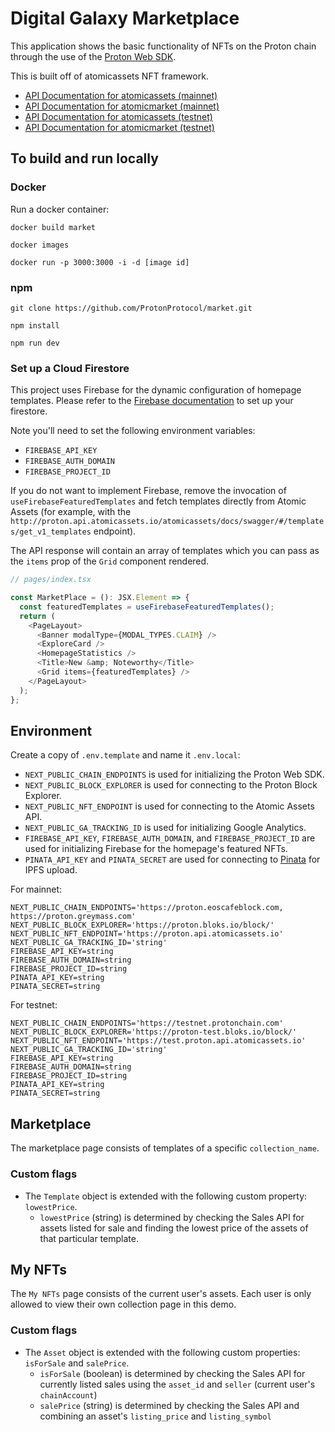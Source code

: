 
# Digital Galaxy Marketplace

This application shows the basic functionality of NFTs on the Proton chain through the use of the [Proton Web SDK](https://www.npmjs.com/package/@proton/web-sdk).

This is built off of atomicassets NFT framework.

- [API Documentation for atomicassets (mainnet)](https://proton.api.atomicassets.io/atomicassets/docs/swagger/)
- [API Documentation for atomicmarket (mainnet)](https://proton.api.atomicassets.io/atomicmarket/docs/swagger/)
- [API Documentation for atomicassets (testnet)](https://test.proton.api.atomicassets.io/atomicassets/docs/swagger/)
- [API Documentation for atomicmarket (testnet)](https://test.proton.api.atomicassets.io/atomicmarket/docs/swagger/)

## To build and run locally

### Docker

Run a docker container:

```
docker build market

docker images

docker run -p 3000:3000 -i -d [image id]
```

### npm

```
git clone https://github.com/ProtonProtocol/market.git

npm install

npm run dev
```

### Set up a Cloud Firestore

This project uses Firebase for the dynamic configuration of homepage templates.
Please refer to the [Firebase
documentation](https://firebase.google.com/docs/firestore) to set up your
firestore.

Note you'll need to set the following environment variables:

- `FIREBASE_API_KEY`
- `FIREBASE_AUTH_DOMAIN`
- `FIREBASE_PROJECT_ID`

If you do not want to implement Firebase, remove the invocation of
`useFirebaseFeaturedTemplates` and fetch templates directly from Atomic Assets
(for example, with the
`http://proton.api.atomicassets.io/atomicassets/docs/swagger/#/templates/get_v1_templates`
endpoint).

The API response will contain an array of templates which you can pass as the
`items` prop of the `Grid` component rendered.

```js
// pages/index.tsx

const MarketPlace = (): JSX.Element => {
  const featuredTemplates = useFirebaseFeaturedTemplates();
  return (
    <PageLayout>
      <Banner modalType={MODAL_TYPES.CLAIM} />
      <ExploreCard />
      <HomepageStatistics />
      <Title>New &amp; Noteworthy</Title>
      <Grid items={featuredTemplates} />
    </PageLayout>
  );
};
```

## Environment

Create a copy of `.env.template` and name it `.env.local`:

* `NEXT_PUBLIC_CHAIN_ENDPOINTS` is used for initializing the Proton Web SDK.
* `NEXT_PUBLIC_BLOCK_EXPLORER` is used for connecting to the Proton Block Explorer.
* `NEXT_PUBLIC_NFT_ENDPOINT` is used for connecting to the Atomic Assets API.
* `NEXT_PUBLIC_GA_TRACKING_ID` is used for initializing Google Analytics.
* `FIREBASE_API_KEY`, `FIREBASE_AUTH_DOMAIN`, and `FIREBASE_PROJECT_ID` are used
  for initializing Firebase for the homepage's featured NFTs.
* `PINATA_API_KEY` and `PINATA_SECRET` are used for connecting to [Pinata](https://pinata.cloud/) for IPFS upload.

For mainnet:
```
NEXT_PUBLIC_CHAIN_ENDPOINTS='https://proton.eoscafeblock.com, https://proton.greymass.com'
NEXT_PUBLIC_BLOCK_EXPLORER='https://proton.bloks.io/block/'
NEXT_PUBLIC_NFT_ENDPOINT='https://proton.api.atomicassets.io'
NEXT_PUBLIC_GA_TRACKING_ID='string'
FIREBASE_API_KEY=string
FIREBASE_AUTH_DOMAIN=string
FIREBASE_PROJECT_ID=string
PINATA_API_KEY=string
PINATA_SECRET=string
```

For testnet:
```
NEXT_PUBLIC_CHAIN_ENDPOINTS='https://testnet.protonchain.com'
NEXT_PUBLIC_BLOCK_EXPLORER='https://proton-test.bloks.io/block/'
NEXT_PUBLIC_NFT_ENDPOINT='https://test.proton.api.atomicassets.io'
NEXT_PUBLIC_GA_TRACKING_ID='string'
FIREBASE_API_KEY=string
FIREBASE_AUTH_DOMAIN=string
FIREBASE_PROJECT_ID=string
PINATA_API_KEY=string
PINATA_SECRET=string
```

## Marketplace

The marketplace page consists of templates of a specific `collection_name`.

### Custom flags

- The `Template` object is extended with the following custom property: `lowestPrice`.
  - `lowestPrice` (string) is determined by checking the Sales API for assets listed for sale and finding the lowest price of the assets of that particular template.

## My NFTs

The `My NFTs` page consists of the current user's assets. Each user is only allowed to view their own collection page in this demo.

### Custom flags

- The `Asset` object is extended with the following custom properties: `isForSale` and `salePrice`.
  - `isForSale` (boolean) is determined by checking the Sales API for currently listed sales using the `asset_id` and `seller` (current user's `chainAccount`)
  - `salePrice` (string) is determined by checking the Sales API and combining an asset's `listing_price` and `listing_symbol`
